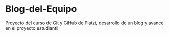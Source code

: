 # Blog-del-Equipo
Proyecto del curso de Git y GiHub de Platzi, desarrollo de un blog y avance en el proyecto estudiantil 
